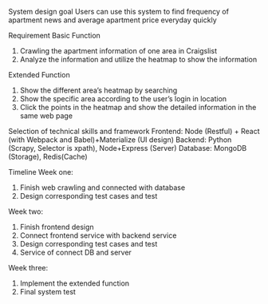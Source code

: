 System design goal 
Users can use this system to find frequency of apartment news and average apartment price everyday quickly  

Requirement
Basic Function
1.	Crawling the apartment information of one area in Craigslist
2.	Analyze the information and utilize the heatmap to show the information 

Extended Function
1.	Show the different area’s heatmap by searching
2.	Show the specific area according to the user’s login in location
3.	Click the points in the heatmap and show the detailed information in the same web page

Selection of technical skills and framework
Frontend: Node (Restful) + React (with Webpack and Babel)+Materialize (UI design)
Backend: Python (Scrapy, Selector is xpath), Node+Express (Server)
Database: MongoDB (Storage), Redis(Cache)

Timeline
Week one: 
1.	Finish web crawling and connected with database
2.	Design corresponding test cases and test

Week two: 
1.	Finish frontend design
2.	Connect frontend service with backend service
3.	Design corresponding test cases and test
4.	Service of connect DB and server

Week three: 
1.	Implement the extended function
2.	Final system test
